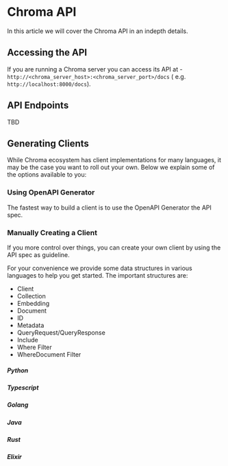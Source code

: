 # Chroma API

In this article we will cover the Chroma API in an indepth details.

## Accessing the API

If you are running a Chroma server you can access its API at - `http://<chroma_server_host>:<chroma_server_port>/docs` (
e.g. `http://localhost:8000/docs`).

## API Endpoints

TBD

## Generating Clients

While Chroma ecosystem has client implementations for many languages, it may be the case you want to roll out your own.
Below we explain some of the options available to you:

### Using OpenAPI Generator

The fastest way to build a client is to use the OpenAPI Generator the API spec.

### Manually Creating a Client

If you more control over things, you can create your own client by using the API spec as guideline.

For your convenience we provide some data structures in various languages to help you get started. The important
structures are:

- Client
- Collection
- Embedding
- Document
- ID
- Metadata
- QueryRequest/QueryResponse
- Include
- Where Filter
- WhereDocument Filter

##### Python

##### Typescript

##### Golang

##### Java

##### Rust

##### Elixir


